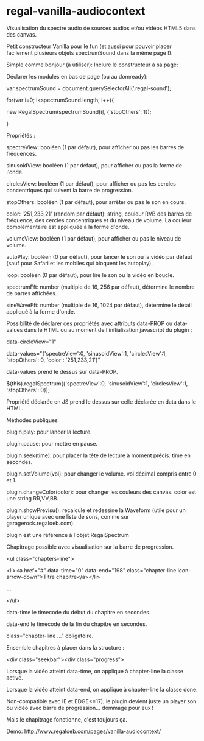 # regal-vanilla-audiocontext
Visualisation du spectre audio de sources audios et/ou vidéos HTML5 dans des canvas.

Petit constructeur Vanilla pour le fun (et aussi pour pouvoir placer facilement plusieurs objets spectrumSound dans la même page !).

Simple comme bonjour (à utiliser):
Inclure le constructeur à sa page:
<script src="js/vanilla-regalSpectrum.min.js"></script>

Déclarer les modules en bas de page (ou au domready):

var spectrumSound = document.querySelectorAll('.regal-sound');

for(var i=0; i<spectrumSound.length; i++){

   new RegalSpectrum(spectrumSound[i], {'stopOthers': 1});
    
}


Propriétés :

spectreView: booléen (1 par défaut), pour afficher ou pas les barres de fréquences.

sinusoidView: booléen (1 par défaut), pour afficher ou pas la forme de l'onde.

circlesView: booléen (1 par défaut), pour afficher ou pas les cercles concentriques qui suivent la barre de progression.

stopOthers: booléen (1 par défaut), pour arrêter ou pas le son en cours.

color: '251,233,21' (random par défaut): string, couleur RVB des barres de fréquence, des cercles concentriques et du niveau de volume. La couleur complémentaire est appliquée à la forme d'onde.

volumeView: booléen (1 par défaut), pour afficher ou pas le niveau de volume.

autoPlay: booléen (0 par défaut), pour lancer le son ou la vidéo par défaut (sauf pour Safari et les mobiles qui bloquent les autoplay).

loop: booléen (0 par défaut), pour lire le son ou la vidéo en boucle.

spectrumFft: number (multiple de 16, 256 par défaut), détermine le nombre de barres affichées.

sineWaveFft: number (multiple de 16, 1024 par défaut), détermine le détail appliqué à la forme d'onde.


Possibilité de déclarer ces propriétés avec attributs data-PROP ou data-values dans le HTML ou au moment de l'initialisation javascript du plugin :

data-circleView="1"

data-values="{'spectreView':0, 'sinusoidView':1, 'circlesView':1, 'stopOthers': 0, 'color': '251,233,21'}"

data-values prend le dessus sur data-PROP.

$(this).regalSpectrum({'spectreView':0, 'sinusoidView':1, 'circlesView':1, 'stopOthers': 0});

Propriété déclarée en JS prend le dessus sur celle déclarée en data dans le HTML.


Méthodes publiques

plugin.play: pour lancer la lecture.

plugin.pause: pour mettre en pause.

plugin.seek(time): pour placer la tête de lecture à moment précis. time en secondes.

plugin.setVolume(vol): pour changer le volume. vol décimal compris entre 0 et 1.

plugin.changeColor(color): pour changer les couleurs des canvas. color est une string RR,VV,BB.

plugin.showPrevisu(): recalcule et redessine la Waveform (utile pour un player unique avec une liste de sons, comme sur garagerock.regaloeb.com).

plugin est une référence à l'objet RegalSpectrum


Chapitrage possible avec visualisation sur la barre de progression.

&lt;ul class="chapters-line">

   &lt;li>&lt;a href="#" data-time="0" data-end="198" class="chapter-line icon-arrow-down">Titre chapitre&lt;/a>&lt;/li>
    
   ...
    
&lt;/ul>

   data-time le timecode du début du chapitre en secondes.
    
   data-end le timecode de la fin du chapitre en secondes.
    
class="chapter-line ..." obligatoire.

Ensemble chapitres à placer dans la structure :

&lt;div class="seekbar">&lt;div class="progress">

Lorsque la vidéo atteint data-time, on applique à chapter-line la classe active.

Lorsque la vidéo atteint data-end, on applique à chapter-line la classe done.


Non-compatible avec IE et EDGE<=17), le plugin devient juste un player son ou vidéo avec barre de progression... dommage pour eux !

Mais le chapitrage fonctionne, c'est toujours ça.

Démo: http://www.regaloeb.com/pages/vanilla-audiocontext/
